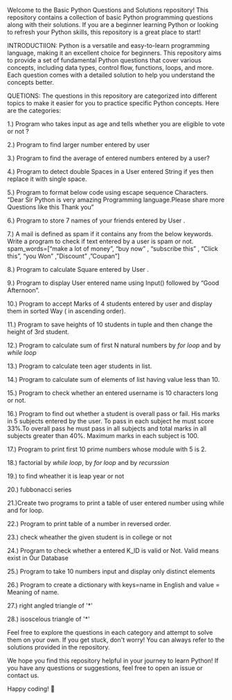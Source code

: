 Welcome to the Basic Python Questions and Solutions repository! This repository contains a collection of basic Python programming questions along with their solutions. If you are a beginner learning Python or looking to refresh your Python skills, this repository is a great place to start!

INTRODUCTIION:
Python is a versatile and easy-to-learn programming language, making it an excellent choice for beginners. This repository aims to provide a set of fundamental Python questions that cover various concepts, including data types, control flow, functions, loops, and more. Each question comes with a detailed solution to help you understand the concepts better.

QUETIONS:
The questions in this repository are categorized into different topics to make it easier for you to practice specific Python concepts. Here are the categories:

1.) Program who takes input as age and tells whether you are eligible to vote or not ?

2.) Program to find larger number entered by user

3.) Program to find the average of entered numbers entered by a user?

4.) Program to detect double Spaces in a User entered String if yes then replace it with single space.

5.) Program to format below code using escape sequence Characters.
   “Dear Sir Python is very amazing Programming language.Please share more Questions like this Thank you”
   
6.) Program to store 7 names of your friends entered by User .

7.) A mail is defined as spam if it contains any from the below keywords. Write a program to check if text entered by a user is spam or not.
     spam_words=[“make a lot of money”, “buy now” , “subscribe this” , “Click this”, “you Won” ,”Discount” ,”Coupan”]
     
8.)  Program to calculate Square entered by User .

9.) Program to display User entered name using Input() followed by “Good Afternoon”.   

10.) Program to accept Marks of 4 students entered by user and display them in sorted Way ( in ascending order).

11.) Program to save heights of 10 students in tuple and then change the height of 3rd student.

12.) Program to calculate sum of first N natural numbers by *for loop* and by *while loop*

13.) Program to calculate teen ager students in list.

14.) Program to calculate sum of elements of list having value less than 10.

15.) Program to check whether an entered username is 10 characters long or not.

16.) Program to find out whether a student is overall pass or fail. His marks in 5 subjects entered by the user.
     To pass in each subject he must score 33%.To overall pass he must pass in all subjects and total marks in all subjects greater than 40%.
     Maximum marks in each subject is 100.
     
17.) Program to print first 10 prime numbers whose module with 5 is 2.

18.) factorial by *while  loop*, by *for loop* and by *recurssion*

19.) to find wheather it is leap year or not

20.) fubbonacci  series 

21.)Create two programs to print a table of user entered number using while and for loop.

22.) Program to print table of a number in reversed order.

23.) check wheather the given student is in college or not

24.) Program to check whether a entered K_ID is valid or Not. Valid means exist in Our Database

25.) Program to take 10 numbers input and display only distinct elements

26.) Program to create a dictionary with keys=name in English and value = Meaning of name.

27.) right angled triangle of '*'

28.) isoscelous triangle of '*'

Feel free to explore the questions in each category and attempt to solve them on your own. If you get stuck, don't worry! You can always refer to the solutions provided in the repository.

We hope you find this repository helpful in your journey to learn Python! If you have any questions or suggestions, feel free to open an issue or contact us.

Happy coding! :snake:

